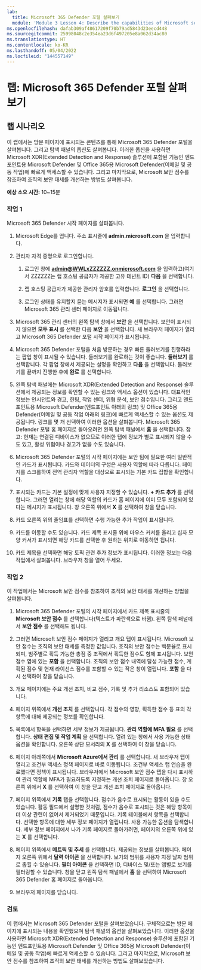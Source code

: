 ```yaml
---
lab:
  title: Microsoft 365 Defender 포털 살펴보기
  module: 'Module 3 Lesson 4: Describe the capabilities of Microsoft security solutions: Describe threat protection with Microsoft 365 Defender'
ms.openlocfilehash: dafab309af48617209f70b79ad5843d23eecd448
ms.sourcegitcommit: 25998048c2e354ea23d6f497205e8a062d34ac80
ms.translationtype: HT
ms.contentlocale: ko-KR
ms.lasthandoff: 05/04/2022
ms.locfileid: "144557149"
---
```

# <a name="lab-explore-the-microsoft-365-defender-portal"></a>랩: Microsoft 365 Defender 포털 살펴보기

## <a name="lab-scenario"></a>랩 시나리오

이 랩에서는 방문 페이지에 표시되는 콘텐츠를 통해 Microsoft 365 Defender 포털을 살펴봅니다. 그리고 탐색 패널의 옵션도 살펴봅니다. 이러한 옵션을 사용하면 Microsoft XDR(Extended Detection and Response) 솔루션에 포함된 기능인 엔드포인트용 Microsoft Defender 및 Office 365용 Microsoft Defender(이메일 및 공동 작업)에 빠르게 액세스할 수 있습니다.  그리고 마지막으로, Microsoft 보안 점수를 참조하여 조직의 보안 태세를 개선하는 방법도 살펴봅니다.

**예상 소요 시간:** 10~15분

### <a name="task-1"></a>작업 1

Microsoft 365 Defender 시작 페이지를 살펴봅니다.

1. Microsoft Edge를 엽니다. 주소 표시줄에 **admin.microsoft.com** 을 입력합니다.

1. 관리자 자격 증명으로 로그인합니다.
    1. 로그인 창에 **admin@WWLxZZZZZZ.onmicrosoft.com** 을 입력하고(여기서 ZZZZZZ는 랩 호스팅 공급자가 제공한 고유 테넌트 ID) **다음** 을 선택합니다.

    1. 랩 호스팅 공급자가 제공한 관리자 암호를 입력합니다. **로그인** 을 선택합니다.
    1. 로그인 상태를 유지할지 묻는 메시지가 표시되면 **예** 를 선택합니다. 그러면 Microsoft 365 관리 센터 페이지로 이동됩니다.

1. Microsoft 365 관리 센터의 왼쪽 탐색 창에서 **보안** 을 선택합니다.  보안이 표시되지 않으면 **모두 표시** 를 선택한 다음 **보안** 을 선택합니다.  새 브라우저 페이지가 열리고 Microsoft 365 Defender 포털 시작 페이지가 표시됩니다.  

1. Microsoft 365 Defender 포털을 처음 방문하는 경우 빠른 둘러보기를 진행하라는 팝업 창이 표시될 수 있습니다.  둘러보기를 완료하는 것이 좋습니다.  **둘러보기** 를 선택합니다.  각 팝업 창에서 제공되는 설명을 확인하고 **다음** 을 선택합니다. 둘러보기를 끝까지 진행한 후에 **완료** 를 선택합니다.

1. 왼쪽 탐색 패널에는 Microsoft XDR(Extended Detection and Response) 솔루션에서 제공되는 정보를 확인할 수 있는 링크와 액세스 옵션이 있습니다. 대표적인 정보는 인시던트와 경고, 헌팅, 작업 센터, 위협 분석, 보안 점수입니다.  그리고 엔드포인트용 Microsoft Defender(엔드포인트 아래의 링크) 및 Office 365용 Defender(이메일 및 공동 작업 아래의 링크)에 빠르게 액세스할 수 있는 옵션도 제공됩니다.  링크를 몇 개 선택하여 이러한 옵션을 살펴봅니다.   Microsoft 365 Defender 포털 홈 페이지로 돌아오려면 왼쪽 탐색 패널에서 **홈** 을 선택합니다.  참고: 현재는 연결된 디바이스가 없으므로 이러한 탭에 정보가 별로 표시되지 않을 수도 있고, 활성 위협이나 경고가 없을 수도 있습니다.

1. Microsoft 365 Defender 포털의 시작 페이지에는 보안 팀에 필요한 여러 일반적인 카드가 표시됩니다. 카드와 데이터의 구성은 사용자 역할에 따라 다릅니다. 페이지를 스크롤하여 전역 관리자 역할을 대상으로 표시되는 기본 카드 집합을 확인합니다.

1. 표시되는 카드는 기본 설정에 맞게 사용자 지정할 수 있습니다.  **+ 카드 추가** 를 선택합니다. 그러면 열리는 창에 해당 역할의 카드가 홈 페이지에 이미 모두 포함되어 있다는 메시지가 표시됩니다.  창 오른쪽 위에서 **X** 를 선택하여 창을 닫습니다.

1. 카드 오른쪽 위의 줄임표를 선택하면 수행 가능한 추가 작업이 표시됩니다.  

1. 카드를 이동할 수도 있습니다. 카드 제목 표시줄 위에 마우스 커서를 올리고 십자 모양 커서가 표시되면 해당 카드를 선택한 후 원하는 위치로 이동하면 됩니다.

1. 카드 제목을 선택하면 해당 토픽 관련 추가 정보가 표시됩니다. 이러한 정보는 다음 작업에서 살펴봅니다.  브라우저 창을 열어 두세요.

### <a name="task-2"></a>작업 2

이 작업에서는 Microsoft 보안 점수를 참조하여 조직의 보안 태세를 개선하는 방법을 살펴봅니다.

1. Microsoft 365 Defender 포털의 시작 페이지에서 카드 제목 표시줄의 **Microsoft 보안 점수** 를 선택합니다(텍스트가 파란색으로 바뀜).  왼쪽 탐색 패널에서 **보안 점수** 를 선택해도 됩니다.

1. 그러면 Microsoft 보안 점수 페이지가 열리고 개요 탭이 표시됩니다.  Microsoft 보안 점수는 조직의 보안 태세를 측정한 값입니다. 조직의 보안 점수는 백분율로 표시되며, 범주별로 획득 가능한 총점 중 조직에서 획득한 점수도 함께 표시됩니다. 보안 점수 옆에 있는 **포함** 을 선택합니다.  조직의 보안 점수 내역에 달성 가능한 점수, 계획된 점수 및 현재 라이선스 점수를 포함할 수 있는 작은 창이 열립니다.  **포함** 을 다시 선택하여 창을 닫습니다.

1. 개요 페이지에는 주요 개선 조치, 비교 점수, 기록 및 추가 리소스도 포함되어 있습니다.

1. 페이지 위쪽에서 **개선 조치** 를 선택합니다.  각 점수의 영향, 획득한 점수 등 표의 각 항목에 대해 제공되는 정보를 확인합니다.  

1. 목록에서 항목을 선택하면 세부 정보가 제공됩니다.  **관리 역할에 MFA 필요** 를 선택합니다.  **상태 편집 및 작업 계획** 을 선택합니다.  열려 있는 창에서 사용 가능한 상태 옵션을 확인합니다. 오른쪽 상단 모서리의 **X** 를 선택하여 이 창을 닫습니다.

1. 페이지 아래쪽에서 **Microsoft Azure에서 관리** 를 선택합니다.  새 브라우저 탭이 열리고 조건부 액세스 정책 페이지로 바로 이동됩니다.  조건부 액세스 랩 연습을 완료했다면 정책이 표시됩니다. 브라우저에서 Microsoft 보안 점수 탭을 다시 표시하여 관리 역할에 MFA가 필요하도록 지정하는 개선 조치 페이지로 돌아옵니다. 창 오른쪽 위에서 **X** 를 선택하여 이 창을 닫고 개선 조치 페이지로 돌아옵니다.

1. 페이지 위쪽에서 **기록** 탭을 선택합니다.  점수가 음수로 표시되는 활동이 있을 수도 있습니다.  활동 필드에서 설명한 것처럼, 점수가 음수로 표시되는 것은 해당 항목이 더 이상 관련이 없어서 제거되었기 때문입니다.  기록 테이블에서 항목을 선택합니다.  선택한 항목에 대한 세부 정보 페이지가 열립니다.  사용 가능한 옵션을 탐색합니다.  세부 정보 페이지에서 나가 기록 페이지로 돌아가려면, 페이지의 오른쪽 위에 있는 **X** 를 선택합니다.

1. 페이지 위쪽에서 **메트릭 및 추세** 를 선택합니다.  제공되는 정보를 살펴봅니다.  페이지 오른쪽 위에서 **달력 아이콘** 을 선택합니다.  보기의 범위를 사용자 지정 날짜 범위로 좁힐 수 있습니다.  **필터 아이콘** 을 선택하면 ID, 디바이스 및/또는 앱별로 보기를 필터링할 수 있습니다.  창을 닫고 왼쪽 탐색 패널에서 **홈** 을 선택하여 Microsoft 365 Defender 홈 페이지로 돌아옵니다.

1. 브라우저 페이지를 닫습니다.

### <a name="review"></a>검토

이 랩에서는 Microsoft 365 Defender 포털을 살펴보았습니다. 구체적으로는 방문 페이지에 표시되는 내용을 확인했으며 탐색 패널의 옵션을 살펴보았습니다. 이러한 옵션을 사용하면 Microsoft XDR(Extended Detection and Response) 솔루션에 포함된 기능인 엔드포인트용 Microsoft Defender 및 Office 365용 Microsoft Defender(이메일 및 공동 작업)에 빠르게 액세스할 수 있습니다.  그리고 마지막으로, Microsoft 보안 점수를 참조하여 조직의 보안 태세를 개선하는 방법도 살펴보았습니다.

